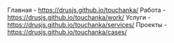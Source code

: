 Главная - https://drusjs.github.io/touchanka/
Работа - https://drusjs.github.io/touchanka/work/
Услуги - https://drusjs.github.io/touchanka/services/
Проекты - https://drusjs.github.io/touchanka/cases/
